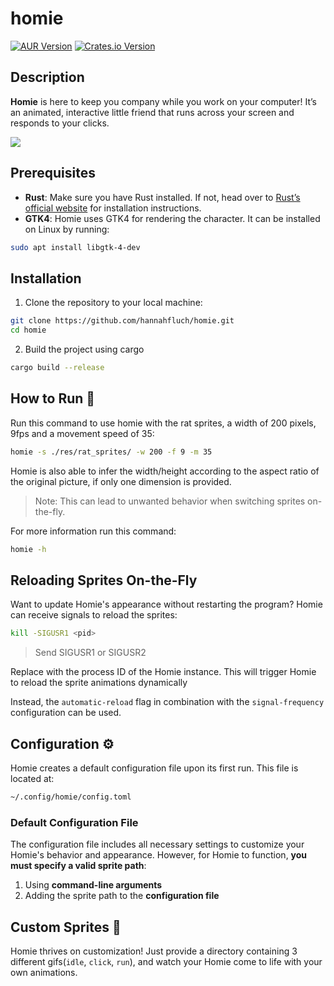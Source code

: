 # homie

[![AUR Version](https://img.shields.io/aur/version/homie-bin)](https://aur.archlinux.org/packages/homie-bin)
[![Crates.io Version](https://img.shields.io/crates/v/homie)](https://crates.io/crates/homie)

## Description
**Homie** is here to keep you company while you work on your computer! It’s an animated, interactive little friend that runs across your screen and responds to your clicks.

![](res/example.gif)

## Prerequisites 
- **Rust**: Make sure you have Rust installed. If not, head over to [Rust’s official website](https://www.rust-lang.org/tools/install) for installation instructions.
- **GTK4**: Homie uses GTK4 for rendering the character. It can be installed on Linux by running:

```bash
sudo apt install libgtk-4-dev
```

## Installation 
1. Clone the repository to your local machine:

```bash
git clone https://github.com/hannahfluch/homie.git
cd homie
```

2. Build the project using cargo
```bash
cargo build --release
```

## How to Run 🏃

Run this command to use homie with the rat sprites, a width of 200 pixels, 9fps and a movement speed of 35:
```bash
homie -s ./res/rat_sprites/ -w 200 -f 9 -m 35
```

Homie is also able to infer the width/height according to the aspect ratio of the original picture, if only one dimension is provided.
> Note: This can lead to unwanted behavior when switching sprites on-the-fly.

For more information run this command:
```bash
homie -h
```

## Reloading Sprites On-the-Fly
Want to update Homie's appearance without restarting the program? Homie can receive signals to reload the sprites:

```bash
kill -SIGUSR1 <pid>
```
> Send SIGUSR1 or SIGUSR2

Replace <pid> with the process ID of the Homie instance. This will trigger Homie to reload the sprite animations dynamically

Instead, the `automatic-reload` flag in combination with the `signal-frequency` configuration can be used.

## Configuration ⚙️
Homie creates a default configuration file upon its first run. This file is located at:

```bash
~/.config/homie/config.toml
```

### Default Configuration File
The configuration file includes all necessary settings to customize your Homie's behavior and appearance. However, for Homie to function, **you must specify a valid sprite path**:
1. Using **command-line arguments**
2. Adding the sprite path to the **configuration file**

## Custom Sprites 🎨
Homie thrives on customization! Just provide a directory containing 3 different gifs(`idle`, `click`, `run`), and watch your Homie come to life with your own animations.
